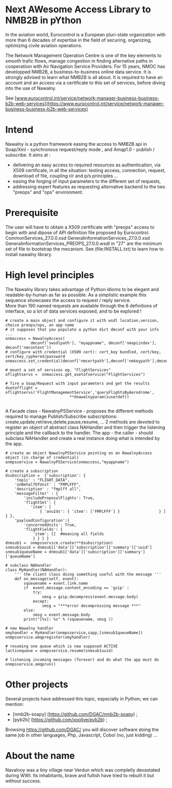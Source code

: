 # Next AWesome Access Library to NMB2B in pYthon 

In the aviation world, Eurocontrol is a European pluri-state organization with more than 6 decades of expertise in the field of securing, organizing, optimizing civile aviation operations. 

The Network Management Operation Centre is one of the key elements to smooth trafic flows, manage congestion in finding alternative paths in cooperatiion with Air Navigation Service Providers. 
For 15 years, NMOC has developped NMB2B, a business-to-business online data service. 
It is strongly advised to learn what NMB2B is all about. 
It is required to have an account and an access via a certificate to this set of services, 
before diving into the use of Nawalny. 

See [www.eurocontrol.int/service/network-manager-business-business-b2b-web-services](https://www.eurocontrol.int/service/network-manager-business-business-b2b-web-services)

# Intend 

Nawalny is a python framework easing the access to NMB2B api in Soap/Xml - synchronous request/reply mode , and Amqp1.0 - publish / subscribe.  It aims at :

* delivering an easy access to required resources as authentication, via X509 certificate, in all the situation: testing access, connection, request, download of file, coupling r/r and p/s principles ...
* easing the forging of input parameters to the different set of requests, 
* addressing expert features as requesting alternative backend to the two "preops" and "ops" environment. 

# Prerequisite 

The user will have to obtain a X509 certificate with "preops" access to begin with and dipose of 
API definition file proposed by Eurocontrol.
CommonServices_27.0.0.xsd  GeneralinformationServices_27.0.0.xsd GeneralinformationServices_PREOPS_27.0.0.wsdl  in "27" are the minimum set of file to bootstrap the mecanism. 
See (file:INSTALL.txt) to learn how to install nawalny library. 

# High level principles 

The Nawalny library takes advantage of Python idioms to be elegant and readable-by-human as far as possible. As a simplistic example this sequence showcases the access to request / reply service.  
More than 190 named requests are available through the 6 definitions of interface, so a lot of data services exposed, and to be explored ! 

``` 
# create a main object and configure it with wsdl location,version, choice preops/ops, an app name
# it supposes that you populate a python dict dmconf with your info ... 
onmaccess = NawalnyAccess(
           dmconf['swsdlpath'], "myappname", dmconf['nmapiindex'], dmconf['nmcontext']) 
# configure with credential (X509 cert): cert_key bundled, cert/key, cert/key_cyphered/password
onmaccess.set_credential(dmconf['nmcertpath'],dmconf['nmkeypath'],dmconf['nmpassword'])

# mount a set of services eg. "FlightServices"            
oflightservs =  onmaccess.get_asetofservice("FlightServices") 

# fire a Soap/Request with input parameters and get the results  
dsetofflight = oflightservs('FlightManagementService','queryFlightsByAerodrome',
                            **dnawalnyparam(suserdef)) 
                            
``` 
A Facade class - NawalnyPSService - proposes the different methods required to manage Publish/Subscribe 
subscriptions: create,update,retrieve,delete,pause,resume, ...
2 methods are devoted to register an object of abstract class NAHandler and then trigger the listening 
principle and the callback to the handler. The app - the caller - should subclass NAHandler and create a real instance doing what is intended by the app. 

``` 
# create an object NawalnyPSService pointing on an NawalnyAccess object (in charge of credential) 
onmpsservice = NawalnyPSService(onmaccess,"myappname")

# create a subscription 
dsubscription =  {'subscription': {
    'topic' : "FLIGHT_DATA",
    'onBehalfOfUnit' : "FMPLFFF",
    'description' : "fmplff all",
    'messageFilter' : {
        'includeProposalFlights': True, 
        'flightSet': {
           'item': [
               { 'anuIds': { 'item': ['FMPLFFF'] }                 } ] } },
    'payloadConfiguration':{
        'concernedUnits': True, 
        'flightFields': {
            'item': []  #meaning all fields
            } } } }
dnmsub1 =  onmpsservice.create(**dsubscription) 
snmsub1uuid = dnmsub1['data']['subscription']['summary']['uuid'] 
snmsub1queueName = dnmsub1['data']['subscription']['summary']['queueName'] 

# subclass NAHandler 
class MyHandler(NAHandler):
    ''' the client class doing something useful with the message '''
    def on_message(self, event):
        squeuename = event.link.name
        if  event.message.content_encoding == 'gzip' :
            try:
                smsg = gzip.decompress(event.message.body)
            except:
                smsg = "***error decompressing message ***"
        else:
            smsg = event.message.body 
        print("[%s]: %s" % (squeuename, smsg ))

# new Nawalny handler  
omyhandler = MyHandler(onmpsservice,sapp,[snmsub1queueName])
onmpsservice.amqpregister(omyhandler)

# resuming one queue which is now supposed ACTIVE
lactivequeue = onmpsservice.resume(snmsub1uuid) 

# listening incoming messages (forever) and do what the app must do 
onmpsservice.amqprun()

``` 

# Other projects 

Several projects have addressed this topic, especially in Python; we can mention:

*  [nmb2b-soapy] (https://github.com/DGAC/nmb2b-soapy) ;
*  [pyb2b] (https://github.com/xoolive/pyb2b) ; 

Browsing https://github.com/DGAC/ you will discover software doing the same job in other languages, Php, Javascript, Cobol (no, just kidding) ... 

# About the name 

Navalnoy was a tiny village near Verdun which was completly devastated during WWI. Its inhabitants, brave and fullish have tried to rebuilt it but without success.  
